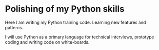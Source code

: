 # Polishing of my Python skills
Here I am writing my Python training code. Learning new features and patterns.

I will use Python as a primary language for technical interviews, prototype coding and writing code on white-boards.
